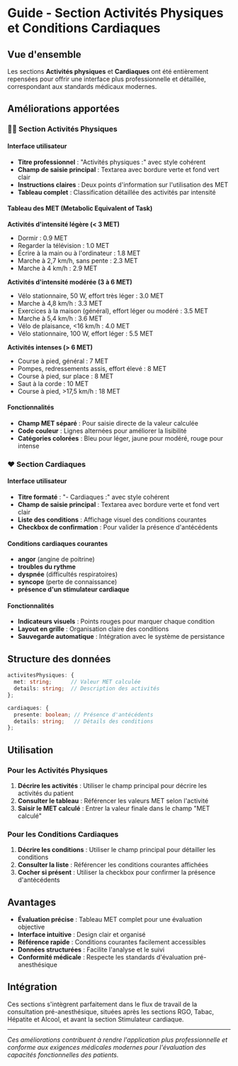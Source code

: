 # Guide - Section Activités Physiques et Conditions Cardiaques

## Vue d'ensemble

Les sections **Activités physiques** et **Cardiaques** ont été entièrement repensées pour offrir une interface plus professionnelle et détaillée, correspondant aux standards médicaux modernes.

## Améliorations apportées

### 🏃‍♂️ Section Activités Physiques

#### Interface utilisateur
- **Titre professionnel** : "Activités physiques :" avec style cohérent
- **Champ de saisie principal** : Textarea avec bordure verte et fond vert clair
- **Instructions claires** : Deux points d'information sur l'utilisation des MET
- **Tableau complet** : Classification détaillée des activités par intensité

#### Tableau des MET (Metabolic Equivalent of Task)

**Activités d'intensité légère (< 3 MET)**
- Dormir : 0.9 MET
- Regarder la télévision : 1.0 MET
- Écrire à la main ou à l'ordinateur : 1.8 MET
- Marche à 2,7 km/h, sans pente : 2.3 MET
- Marche à 4 km/h : 2.9 MET

**Activités d'intensité modérée (3 à 6 MET)**
- Vélo stationnaire, 50 W, effort très léger : 3.0 MET
- Marche à 4,8 km/h : 3.3 MET
- Exercices à la maison (général), effort léger ou modéré : 3.5 MET
- Marche à 5,4 km/h : 3.6 MET
- Vélo de plaisance, <16 km/h : 4.0 MET
- Vélo stationnaire, 100 W, effort léger : 5.5 MET

**Activités intenses (> 6 MET)**
- Course à pied, général : 7 MET
- Pompes, redressements assis, effort élevé : 8 MET
- Course à pied, sur place : 8 MET
- Saut à la corde : 10 MET
- Course à pied, >17,5 km/h : 18 MET

#### Fonctionnalités
- **Champ MET séparé** : Pour saisie directe de la valeur calculée
- **Code couleur** : Lignes alternées pour améliorer la lisibilité
- **Catégories colorées** : Bleu pour léger, jaune pour modéré, rouge pour intense

### ❤️ Section Cardiaques

#### Interface utilisateur
- **Titre formaté** : "- Cardiaques :" avec style cohérent
- **Champ de saisie principal** : Textarea avec bordure verte et fond vert clair
- **Liste des conditions** : Affichage visuel des conditions courantes
- **Checkbox de confirmation** : Pour valider la présence d'antécédents

#### Conditions cardiaques courantes
- **angor** (angine de poitrine)
- **troubles du rythme**
- **dyspnée** (difficultés respiratoires)
- **syncope** (perte de connaissance)
- **présence d'un stimulateur cardiaque**

#### Fonctionnalités
- **Indicateurs visuels** : Points rouges pour marquer chaque condition
- **Layout en grille** : Organisation claire des conditions
- **Sauvegarde automatique** : Intégration avec le système de persistance

## Structure des données

```typescript
activitesPhysiques: {
  met: string;      // Valeur MET calculée
  details: string;  // Description des activités
};

cardiaques: {
  presente: boolean; // Présence d'antécédents
  details: string;   // Détails des conditions
};
```

## Utilisation

### Pour les Activités Physiques
1. **Décrire les activités** : Utiliser le champ principal pour décrire les activités du patient
2. **Consulter le tableau** : Référencer les valeurs MET selon l'activité
3. **Saisir le MET calculé** : Entrer la valeur finale dans le champ "MET calculé"

### Pour les Conditions Cardiaques
1. **Décrire les conditions** : Utiliser le champ principal pour détailler les conditions
2. **Consulter la liste** : Référencer les conditions courantes affichées
3. **Cocher si présent** : Utiliser la checkbox pour confirmer la présence d'antécédents

## Avantages

- **Évaluation précise** : Tableau MET complet pour une évaluation objective
- **Interface intuitive** : Design clair et organisé
- **Référence rapide** : Conditions courantes facilement accessibles
- **Données structurées** : Facilite l'analyse et le suivi
- **Conformité médicale** : Respecte les standards d'évaluation pré-anesthésique

## Intégration

Ces sections s'intègrent parfaitement dans le flux de travail de la consultation pré-anesthésique, situées après les sections RGO, Tabac, Hépatite et Alcool, et avant la section Stimulateur cardiaque.

---

*Ces améliorations contribuent à rendre l'application plus professionnelle et conforme aux exigences médicales modernes pour l'évaluation des capacités fonctionnelles des patients.*







